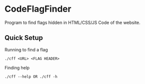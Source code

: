 # CodeFlagFinder
Program to find flags hidden in HTML/CSS/JS Code of the website.

## Quick Setup
Running to find a flag
```
./cff <URL> <FLAG HEADER>
```
Finding help
```
./cff --help OR ./cff -h
```
